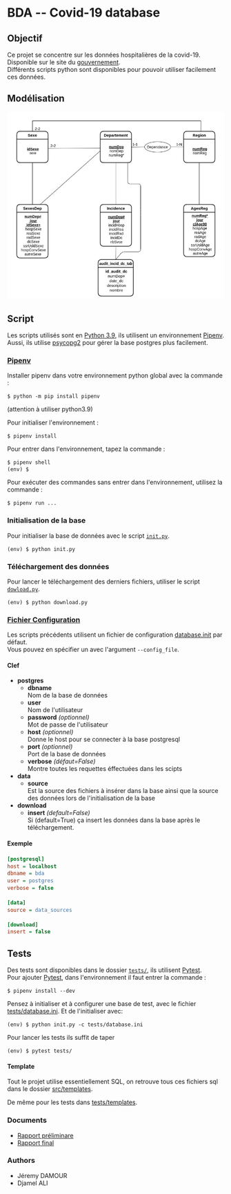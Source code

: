 # BDA -- Covid-19 database

## Objectif

Ce projet se concentre sur les données hospitalières de la covid-19. Disponible sur le
site du [gouvernement](https://www.data.gouv.fr/fr/datasets/donnees-hospitalieres-relatives-a-lepidemie-de-covid-19/#). \
Différents scripts python sont disponibles pour pouvoir utiliser facilement
ces données.

## Modélisation

![modélisation](/Documents/img/Diag_entite_association_projet_BDDA.jpg)

## Script

Les scripts utilisés sont en [Python 3.9](https://www.python.org/downloads/release/python-390/),
ils utilisent un environnement [Pipenv](https://pypi.org/project/pipenv/).
Aussi, ils utilise [psycopg2](https://www.psycopg.org/docs/)
pour gérer la base postgres plus facilement.

### [Pipenv](https://pypi.org/project/pipenv/)

Installer pipenv dans votre environnement python global avec la commande :
```shell
$ python -m pip install pipenv
```
(attention à utiliser python3.9)

Pour initialiser l'environnement :

```shell
$ pipenv install
```

Pour entrer dans l'environnement, tapez la commande :

```shell
$ pipenv shell
(env) $
```

Pour exécuter des commandes sans entrer dans l'environnement, utilisez la commande :

```shell
$ pipenv run ...
```

### Initialisation de la base

Pour initialiser la base de données avec le script [`init.py`](init.py).

```shell
(env) $ python init.py
```

### Téléchargement des données

Pour lancer le téléchargement des derniers fichiers, utiliser le
script [`dowload.py`](download.py).

```shell
(env) $ python download.py
```

### [Fichier Configuration](database.ini)

Les scripts précédents utilisent un fichier de
configuration [database.init](database.ini) par défaut.\
Vous pouvez en spécifier un avec l'argument `--config_file`.

#### Clef
- **postgres**
  - **dbname** \
    Nom de la base de données
  - **user** \
    Nom de l'utilisateur
  - **password** *(optionnel)* \
    Mot de passe de l'utilisateur
  - **host** *(optionnel)* \
    Donne le host pour se connecter à la base postgresql
  - **port** *(optionnel)* \
    Port de la base de données
  - **verbose** *(défaut=False)* \
    Montre toutes les requettes éffectuées dans les scipts
- **data**
  - **source** \
    Est la source des fichiers à insérer dans la base ainsi que la
    source des données lors de l'initialisation de la base
- **download**
  - **insert** *(default=False)* \
    Si (default=True) ça insert les données dans la base après le téléchargement.

#### Exemple

```ini
[postgresql]
host = localhost
dbname = bda
user = postgres
verbose = false

[data]
source = data_sources

[download]
insert = false
```

## Tests
Des tests sont disponibles dans le dossier [`tests/`](tests),
ils utilisent [Pytest](https://docs.pytest.org/en/6.2.x/). \
Pour ajouter [Pytest](https://docs.pytest.org/en/6.2.x/),
dans l'environnement il faut entrer la commande :
```shell
$ pipenv install --dev
```

Pensez à initialiser et à configurer une base de test,
avec le fichier [tests/database.ini](tests/database.ini).
Et de l'initialiser avec:
```shell
(env) $ python init.py -c tests/database.ini
```

Pour lancer les tests ils suffit de taper
```shell
(env) $ pytest tests/
```

#### Template
Tout le projet utilise essentiellement SQL, on retrouve tous ces fichiers sql
dans le dossier [src/templates](src/templates).

De même pour les tests dans [tests/templates](tests/templates).

### Documents
- [Rapport préliminare](/Documents/rapport_préliminare_JeremyDAMOUR_DjamelALI.pdf)
- [Rapport final](/Documents/rapport_JeremyDAMOUR_DjamelALI.pdf)

### Authors
- Jéremy DAMOUR
- Djamel ALI
